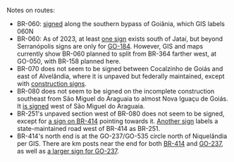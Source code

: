 Notes on routes:
* BR-060: [signed](https://www.google.com/maps/@-16.7867528,-49.243859,3a,48.8y,252.99h,80.07t/data=!3m6!1e1!3m4!1sxNewJy8BzcYD72j-wrPWbQ!2e0!7i16384!8i8192?entry=ttu) along the southern bypass of Goiânia, which GIS labels 060N
* BR-060: As of 2023, at least [one sign](https://www.google.com/maps/@-17.9153275,-51.7684434,3a,16.3y,287.42h,89.28t/data=!3m6!1e1!3m4!1svQuubPwGMOps7lYbKDDz_A!2e0!7i16384!8i8192?entry=ttu) exists south of Jataí, but beyond Serranópolis signs are only for [GO-184](https://www.google.com/maps/@-18.304775,-51.9626757,3a,47.1y,285.25h,76.59t/data=!3m6!1e1!3m4!1s0NDE7-7heOfEEaoE6_J8ng!2e0!7i13312!8i6656). However, GIS and maps currently show BR-060 planned to split from BR-364 farther west, at GO-050, with BR-158 planned here.
* BR-070 does not seem to be signed between Cocalzinho de Goiás and east of Alvelândia, where it is unpaved but federally maintained, except with [construction signs](https://www.google.com/maps/@-15.7816718,-48.8012107,3a,15.1y,152.84h,86.44t/data=!3m6!1e1!3m4!1spunqfz9EjsfbBr9by6iqMA!2e0!7i16384!8i8192?entry=ttu).
* BR-080 does not seem to be signed on the incomplete construction southeast from São Miguel do Araguaia to almost Nova Iguaçu de Goiás. It [is signed](https://www.google.com/maps/@-13.2857678,-50.1885176,3a,15y,289.54h,85.84t/data=!3m6!1e1!3m4!1s4BKnUsNi04V61xjwoAQIkg!2e0!7i16384!8i8192?entry=ttu) west of São Miguel do Araguaia.
* BR-251's unpaved section west of BR-080 does not seem to be signed, except for [a sign on BR-414](https://www.google.com/maps/@-15.5758368,-48.6248031,3a,15y,234.75h,87.13t/data=!3m6!1e1!3m4!1sjoompexypWXo_q_L0Npy6Q!2e0!7i16384!8i8192?entry=ttu) pointing towards it. [Another sign](https://www.google.com/maps/@-15.6384642,-48.6737368,3a,63.9y,312.25h,75.83t/data=!3m6!1e1!3m4!1sIOM-k6ZBJMxILhPhTUGt1Q!2e0!7i16384!8i8192?entry=ttu) labels a state-maintained road west of BR-414 as BR-251.
* BR-414's north end is at the GO-237/GO-535 circle north of Niquelândia per GIS. There are km posts near the end for both [BR-414](https://www.google.com/maps/@-14.4668218,-48.4812461,3a,15.8y,98.32h,85.34t/data=!3m6!1e1!3m4!1sbthmcOoSmmqJ7r69syt0Dg!2e0!7i16384!8i8192?entry=ttu) and [GO-237](https://www.google.com/maps/@-14.4659451,-48.4743863,3a,40.6y,120.43h,82.79t/data=!3m6!1e1!3m4!1s5asDLJYwIEX6MbCAQaI_CA!2e0!7i16384!8i8192?entry=ttu), as well as [a larger sign for GO-237](https://www.google.com/maps/@-14.4635379,-48.4660546,3a,18.7y,282.05h,86.39t/data=!3m6!1e1!3m4!1sy_dDL6_kDMC0pn_slWloDQ!2e0!7i16384!8i8192?entry=ttu).
